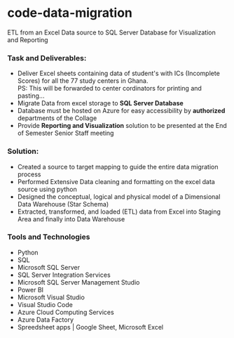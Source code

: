 # code-data-migration
ETL from an Excel Data source to SQL Server Database for Visualization and Reporting
### Task and Deliverables:
<ul>
<li>
  Deliver Excel sheets containing data of student's with ICs (Incomplete Scores) for all the 77 study centers in Ghana.<br/> 
  PS: This will be forwarded to center cordinators for printing and pasting...
</li>
<li>
  Migrate Data from excel storage to <b>SQL Server Database</b>
</li>
<li>
  Database must be hosted on Azure for easy accessibility by <b> authorized </b> departments of the Collage
</li>

<li>
  Provide <b>Reporting and Visualization</b> solution to be presented at the End of Semester Senior Staff meeting
</li>
 </ul>

### Solution:
<ul>
 <li>
  Created a source to target mapping to guide the entire data migration process 
 </li>
 <li>
  Performed Extensive Data cleaning and formatting on the excel data source using python
 </li>

<li>
  Designed the conceptual, logical and physical model of a Dimensional Data Warehouse (Star Schema)
</li>
  <li>
  Extracted, transformed, and loaded (ETL) data from Excel into Staging Area and finally into Data Warehouse
 </li>
</ul>

### Tools and Technologies
<ul>
 <li>
   Python
 </li>
 <li>
   SQL 
 </li>
 <li>
   Microsoft SQL Server
 </li>
 <li>
   SQL Server Integration Services
 </li>
 <li>
   Microsoft SQL Server Management Studio
 </li>
 <li>
   Power BI
 </li>
 <li>
   Microsoft Visual Studio
 </li>
 <li>
   Visual Studio Code
 </li>
 <li>
   Azure Cloud Computing Services
 </li>
 <li>
   Azure Data Factory
  </li>
 <li>
   Spreedsheet apps | Google Sheet, Microsoft Excel
  </li>
 </ul>
